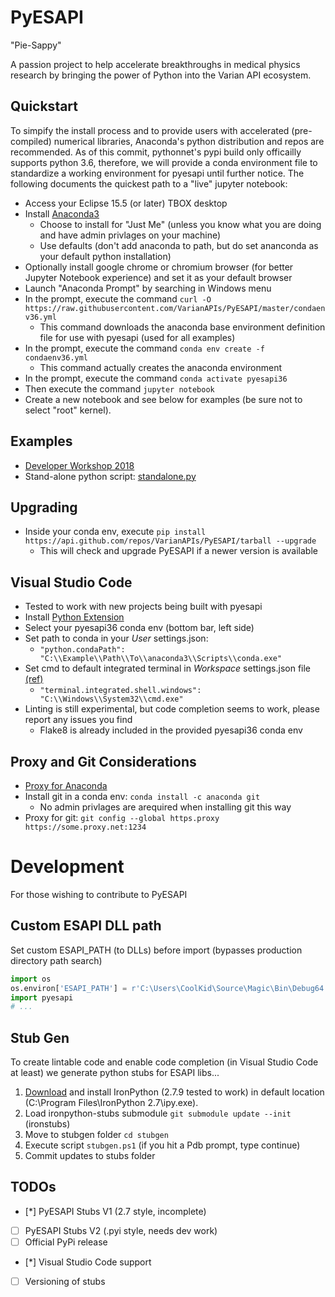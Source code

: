 # PyESAPI
"Pie-Sappy"

A passion project to help accelerate breakthroughs in medical physics research by bringing the power of Python into the Varian API ecosystem.

## Quickstart
To simpify the install process and to provide users with accelerated (pre-compiled) numerical libraries, Anaconda's python distribution and repos are recommended. As of this commit, pythonnet's pypi build only officailly supports python 3.6, therefore, we will provide a conda environment file to standardize a working environment for pyesapi until further notice. The following documents the quickest path to a "live" jupyter notebook:

* Access your Eclipse 15.5 (or later) TBOX desktop
* Install [Anaconda3](https://www.anaconda.com/download/?lang=en-us)
  * Choose to install for "Just Me" (unless you know what you are doing and have admin privlages on your machine)
  * Use defaults (don't add anaconda to path, but do set ananconda as your default python installation)
* Optionally install google chrome or chromium browser (for better Jupyter Notebook experience) and set it as your default browser
* Launch "Anaconda Prompt" by searching in Windows menu
* In the prompt, execute the command `curl -O https://raw.githubusercontent.com/VarianAPIs/PyESAPI/master/condaenv36.yml`
  * This command downloads the anaconda base environment definition file for use with pyesapi (used for all examples)
* In the prompt, execute the command `conda env create -f condaenv36.yml`
  * This command actually creates the anaconda environment
* In the prompt, execute the command `conda activate pyesapi36`
* Then execute the command `jupyter notebook`
* Create a new notebook and see below for examples (be sure not to select "root" kernel).

## Examples
* [Developer Workshop 2018](examples/DeveloperWorkshop2018/README.md)
* Stand-alone python script: [standalone.py](examples/standalone.py)

## Upgrading
* Inside your conda env, execute `pip install https://api.github.com/repos/VarianAPIs/PyESAPI/tarball --upgrade`
  * This will check and upgrade PyESAPI if a newer version is available

## Visual Studio Code
* Tested to work with new projects being built with pyesapi
* Install [Python Extension](https://marketplace.visualstudio.com/items?itemName=ms-python.python)
* Select your pyesapi36 conda env (bottom bar, left side)
* Set path to conda in your *User* settings.json:
  * `"python.condaPath": "C:\\Example\\Path\\To\\anaconda3\\Scripts\\conda.exe"`
* Set cmd to default integrated terminal in *Workspace* settings.json file [(ref)](https://code.visualstudio.com/docs/editor/integrated-terminal#_configuration)
  * `"terminal.integrated.shell.windows": "C:\\Windows\\System32\\cmd.exe"`
* Linting is still experimental, but code completion seems to work, please report any issues you find
  * Flake8 is already included in the provided pyesapi36 conda env

## Proxy and Git Considerations
* [Proxy for Anaconda](https://support.anaconda.com/customer/en/portal/articles/2921276-using-anaconda-behind-a-firewall-or-proxy)
* Install git in a conda env: `conda install -c anaconda git`
  * No admin privlages are arequired when installing git this way  
* Proxy for git: `git config --global https.proxy https://some.proxy.net:1234`

# Development
For those wishing to contribute to PyESAPI

## Custom ESAPI DLL path
Set custom ESAPI_PATH (to DLLs) before import (bypasses production directory path search)
```python
import os
os.environ['ESAPI_PATH'] = r'C:\Users\CoolKid\Source\Magic\Bin\Debug64'
import pyesapi
# ...
```

## Stub Gen
To create lintable code and enable code completion (in Visual Studio Code at least) we generate python stubs for ESAPI libs...
1. [Download](https://ironpython.net/download/) and install IronPython (2.7.9 tested to work) in default location (C:\Program Files\IronPython 2.7\ipy.exe).
1. Load ironpython-stubs submodule `git submodule update --init` (ironstubs)
1. Move to stubgen folder `cd stubgen`
1. Execute script `stubgen.ps1` (if you hit a Pdb prompt, type continue)
1. Commit updates to stubs folder

## TODOs
- [*] PyESAPI Stubs V1 (2.7 style, incomplete)
- [ ] PyESAPI Stubs V2 (.pyi style, needs dev work)
- [ ] Official PyPi release
- [*] Visual Studio Code support
- [ ] Versioning of stubs
